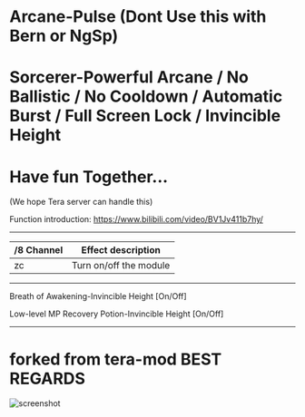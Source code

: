 # Arcane-Pulse (Dont Use this with Bern or NgSp)

# Sorcerer-Powerful Arcane / No Ballistic / No Cooldown / Automatic Burst / Full Screen Lock / Invincible Height



# Have fun Together...

(We hope Tera server can handle this)

Function introduction: https://www.bilibili.com/video/BV1Jv411b7hy/

------

/8 Channel | Effect description
--- | ---
zc | Turn on/off the module

---

Breath of Awakening-Invincible Height [On/Off]

Low-level MP Recovery Potion-Invincible Height [On/Off]

---


# forked from tera-mod BEST REGARDS
![screenshot](https://gyazo.com/ca95ed0426caf7d438980b4b2a349d61)
